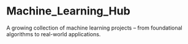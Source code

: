 # Machine_Learning_Hub
A growing collection of machine learning projects  – from foundational algorithms to real-world applications.
